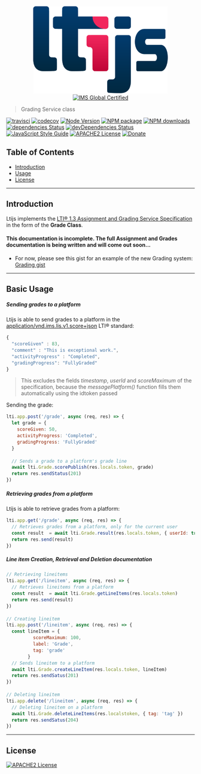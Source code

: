 

<div align="center">
	<br>
	<br>
	<a href="https://cvmcosta.github.io/ltijs"><img width="360" src="logo-300.svg"></img></a>
  <a href="https://site.imsglobal.org/certifications/coursekey/ltijs"​ target='_blank'><img width="80" src="https://www.imsglobal.org/sites/default/files/IMSconformancelogoREG.png" alt="IMS Global Certified" border="0"></img></a>
</div>


> Grading Service class


[![travisci](https://travis-ci.org/Cvmcosta/ltijs.svg?branch=master)](https://travis-ci.org/Cvmcosta/ltijs)
[![codecov](https://codecov.io/gh/Cvmcosta/ltijs/branch/master/graph/badge.svg)](https://codecov.io/gh/Cvmcosta/ltijs)
[![Node Version](https://img.shields.io/node/v/ltijs.svg)](https://www.npmjs.com/package/ltijs)
[![NPM package](https://img.shields.io/npm/v/ltijs.svg)](https://www.npmjs.com/package/ltijs)
[![NPM downloads](https://img.shields.io/npm/dm/ltijs)](https://www.npmjs.com/package/ltijs)
[![dependencies Status](https://david-dm.org/cvmcosta/ltijs/status.svg)](https://david-dm.org/cvmcosta/ltijs)
[![devDependencies Status](https://david-dm.org/cvmcosta/ltijs/dev-status.svg)](https://david-dm.org/cvmcosta/ltijs?type=dev)
[![JavaScript Style Guide](https://img.shields.io/badge/code_style-standard-brightgreen.svg)](https://standardjs.com)
[![APACHE2 License](https://img.shields.io/github/license/cvmcosta/ltijs)](#LICENSE)
[![Donate](https://img.shields.io/badge/Donate-Buy%20me%20a%20coffe-blue)](https://www.buymeacoffee.com/UL5fBsi)

## Table of Contents

- [Introduction](#introduction)
- [Usage](#usage)
- [License](#license)

---


## Introduction


Ltijs implements the [LTI® 1.3 Assignment and Grading Service Specification](https://www.imsglobal.org/spec/lti-ags/v2p0/) in the form of the **Grade Class**.

#### **This documentation is incomplete. The full Assignment and Grades documentation is being written and will come out soon...**
- For now, please see this gist for an example of the new Grading system: [Grading gist](https://gist.github.com/Cvmcosta/2a503dd3df6905cd635d26d188f99c13)

___


## Basic Usage


##### Sending grades to a platform

Ltijs is able to send grades to a platform in the [application/vnd.ims.lis.v1.score+json](https://www.imsglobal.org/spec/lti-ags/v2p0/#score-publish-service) LTI® standard:

```javascript
{
  "scoreGiven" : 83,
  "comment" : "This is exceptional work.",
  "activityProgress" : "Completed",
  "gradingProgress": "FullyGraded"
}
```

> This excludes the fields *timestamp*, *userId* and *scoreMaximum* of the specification, because the *messagePlatform()* function fills them automatically using the idtoken passed


Sending the grade: 

```javascript
lti.app.post('/grade', async (req, res) => {
  let grade = {
    scoreGiven: 50,
    activityProgress: 'Completed',
    gradingProgress: 'FullyGraded'
  }

  // Sends a grade to a platform's grade line
  await lti.Grade.scorePublish(res.locals.token, grade)
  return res.sendStatus(201)
})
```



##### Retrieving grades from a platform

Ltijs is able to retrieve grades from a platform:

```javascript
lti.app.get('/grade', async (req, res) => {
  // Retrieves grades from a platform, only for the current user
  const result  = await lti.Grade.result(res.locals.token, { userId: true })
  return res.send(result)
})
```

##### Line item Creation, Retrieval and Deletion documentation


```javascript
// Retrieving lineitems
lti.app.get('/lineitem', async (req, res) => {
  // Retrieves lineitems from a platform
  const result  = await lti.Grade.getLineItems(res.locals.token)
  return res.send(result)
})

// Creating lineitem
lti.app.post('/lineitem', async (req, res) => {
  const lineItem = {
          scoreMaximum: 100,
          label: 'Grade',
          tag: 'grade'
        }
  // Sends lineitem to a platform
  await lti.Grade.createLineItem(res.locals.token, lineItem)
  return res.sendSatus(201)
})

// Deleting lineitem
lti.app.delete('/lineitem', async (req, res) => {
  // Deleting lineitem on a platform
  await lti.Grade.deleteLineItems(res.localstoken, { tag: 'tag' })
  return res.sendSatus(204)
})

```

---

## License

[![APACHE2 License](https://img.shields.io/github/license/cvmcosta/ltijs)](LICENSE)

